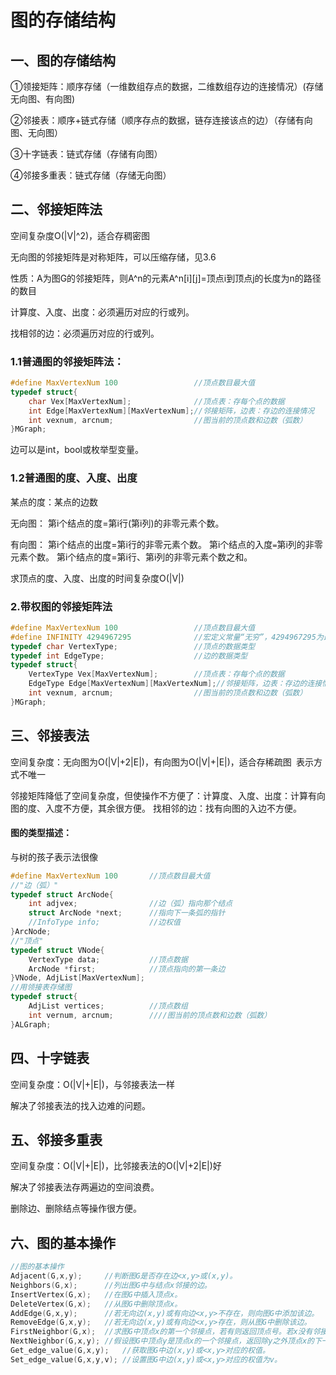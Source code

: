 # 图的存储结构

## 一、图的存储结构

①领接矩阵：顺序存储（一维数组存点的数据，二维数组存边的连接情况）(存储无向图、有向图) 

②邻接表：顺序+链式存储（顺序存点的数据，链存连接该点的边）（存储有向图、无向图） 

③十字链表：链式存储（存储有向图） 

④邻接多重表：链式存储（存储无向图）

## 二、邻接矩阵法

空间复杂度O(|V|^2)，适合存稠密图

无向图的邻接矩阵是对称矩阵，可以压缩存储，见3.6

性质：A为图G的邻接矩阵，则A^n的元素A^n[i][j]=顶点i到顶点j的长度为n的路径的数目 

计算度、入度、出度：必须遍历对应的行或列。

 找相邻的边：必须遍历对应的行或列。

### 1.1普通图的邻接矩阵法：

```c++
#define MaxVertexNum 100                 //顶点数目最大值
typedef struct{
    char Vex[MaxVertexNum];              //顶点表：存每个点的数据
    int Edge[MaxVertexNum][MaxVertexNum];//邻接矩阵，边表：存边的连接情况
    int vexnum, arcnum;                  //图当前的顶点数和边数（弧数）
}MGraph;
```

边可以是int，bool或枚举型变量。

### 1.2普通图的度、入度、出度

某点的度：某点的边数

无向图： 第i个结点的度=第i行(第i列)的非零元素个数。

有向图： 第i个结点的出度=第i行的非零元素个数。 第i个结点的入度`=`第i列的非零元素个数。 第i个结点的度=第i行、第i列的非零元素个数之和。

求顶点的度、入度、出度的时间复杂度O(|V|)

### 2.带权图的邻接矩阵法

```c++
#define MaxVertexNum 100                 //顶点数目最大值
#define INFINITY 4294967295              //宏定义常量“无穷”，4294967295为最大的int值
typedef char VertexType;                 //顶点的数据类型
typedef int EdgeType;                    //边的数据类型
typedef struct{
    VertexType Vex[MaxVertexNum];        //顶点表：存每个点的数据
    EdgeType Edge[MaxVertexNum][MaxVertexNum];//邻接矩阵，边表：存边的连接情况
    int vexnum, arcnum;                  //图当前的顶点数和边数（弧数）
}MGraph;
```

## 三、邻接表法

空间复杂度：无向图为O(|V|+2|E|)，有向图为O(|V|+|E|)，适合存稀疏图` `表示方式不唯一

邻接矩阵降低了空间复杂度，但使操作不方便了：计算度、入度、出度：计算有向图的度、入度不方便，其余很方便。 找相邻的边：找有向图的入边不方便。

#### 图的类型描述：

与树的孩子表示法很像

```c++
#define MaxVertexNum 100       //顶点数目最大值
//"边（弧）"
typedef struct ArcNode{
    int adjvex;                //边（弧）指向那个结点
    struct ArcNode *next;      //指向下一条弧的指针
    //InfoType info;           //边权值
}ArcNode;
//"顶点"
typedef struct VNode{
    VertexType data;           //顶点数据
    ArcNode *first;            //顶点指向的第一条边
}VNode, AdjList[MaxVertexNum];
//用领接表存储图
typedef struct{
    AdjList vertices;          //顶点数组
    int vernum, arcnum;        ////图当前的顶点数和边数（弧数）
}ALGraph;
```

## 四、十字链表

空间复杂度：O(|V|+|E|)，与邻接表法一样

解决了邻接表法的找入边难的问题。

## 五、邻接多重表

空间复杂度：O(|V|+|E|)，比邻接表法的O(|V|+2|E|)好

解决了邻接表法存两遍边的空间浪费。

删除边、删除结点等操作很方便。

## 六、图的基本操作

```c++
//图的基本操作
Adjacent(G,x,y);     //判断图G是否存在边<x,y>或(x,y)。
Neighbors(G,x);      //列出图G中与结点x邻接的边。
InsertVertex(G,x);   //在图G中插入顶点x。
DeleteVertex(G,x);   //从图G中删除顶点x。
AddEdge(G,x,y);      //若无向边(x,y)或有向边<x,y>不存在，则向图G中添加该边。
RemoveEdge(G,x,y);   //若无向边(x,y)或有向边<x,y>存在，则从图G中删除该边。
FirstNeighbor(G,x);  //求图G中顶点x的第一个邻接点，若有则返回顶点号。若x没有邻接点或图中不存在x，则返回-1。
NextNeighbor(G,x,y); //假设图G中顶点y是顶点x的一个邻接点，返回除y之外顶点x的下一个邻接点的顶点号，若y是x的最后一个邻接点，则返回-1。
Get_edge_value(G,x,y);   //获取图G中边(x,y)或<x,y>对应的权值。
Set_edge_value(G,x,y,v); //设置图G中边(x,y)或<x,y>对应的权值为v。
```

